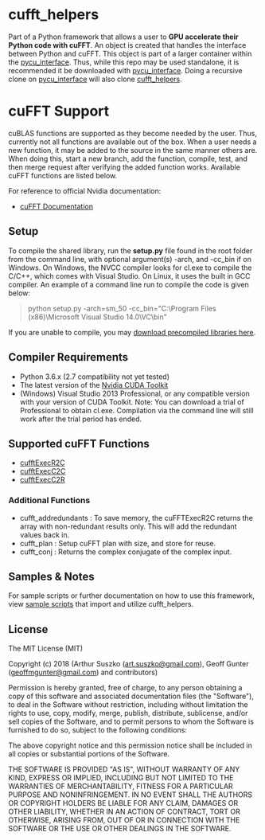 # cufft_helpers

Part of a Python framework that allows a user to **GPU accelerate their Python code with cuFFT**. An object is created that handles the interface between Python and cuFFT. This object is part of a larger container within the [pycu_interface](https://github.com/asuszko/pycu_interface). Thus, while this repo may be used standalone, it is recommended it be downloaded with [pycu_interface](https://github.com/asuszko/pycu_interface). Doing a recursive clone on [pycu_interface](https://github.com/asuszko/pycu_interface) will also clone [cufft_helpers](https://github.com/asuszko/cufft_helpers).


# cuFFT Support

cuBLAS functions are supported as they become needed by the user. Thus, currently not all functions are available out of the box. When a user needs a new function, it may be added to the source in the same manner others are. When doing this, start a new branch, add the function, compile, test, and then merge request after verifying the added function works. Available cuFFT functions are listed below.

For reference to official Nvidia documentation:
- [cuFFT Documentation](http://docs.nvidia.com/cuda/cufft/index.html)

## Setup

To compile the shared library, run the **setup.py** file found in the root folder from the command line, with optional argument(s) -arch, and -cc_bin if on Windows. On Windows, the NVCC compiler looks for cl.exe to compile the C/C++, which comes with Visual Studio. On Linux, it uses the built in GCC compiler. An example of a command line run to compile the code is given below:
> python setup.py -arch=sm_50 -cc_bin="C:\Program Files (x86)\Microsoft Visual Studio 14.0\VC\bin"

If you are unable to compile, you may [download precompiled libraries here](https://github.com/asuszko/pycu_interface_libs).

## Compiler Requirements

- Python 3.6.x (2.7 compatibility not yet tested) 
- The latest  version of the [Nvidia CUDA Toolkit](https://developer.nvidia.com/cuda-toolkit)
- (Windows) Visual Studio 2013 Professional, or any compatible version with your version of CUDA Toolkit. Note: You can download a trial of Professional to obtain cl.exe. Compilation via the command line will still work after the trial period has ended.

## Supported cuFFT Functions

- [cufftExecR2C](http://docs.nvidia.com/cuda/cufft/index.html#function-cufftexecr2c-cufftexecd2z)
- [cufftExecC2C](http://docs.nvidia.com/cuda/cufft/index.html#function-cufftexecc2c-cufftexecz2z)
- [cufftExecC2R](http://docs.nvidia.com/cuda/cufft/index.html#function-cufftexecc2r-cufftexecz2d)

### Additional Functions
- cufft_addredundants : To save memory, the cuFFTExecR2C returns the array with non-redundant results only. This will add the redundant values back in.
- cufft_plan : Setup cuFFT plan with size, and store for reuse.
- cufft_conj : Returns the complex conjugate of the complex input.

## Samples & Notes

For sample scripts or further documentation on how to use this framework, view [sample scripts](https://github.com/asuszko/pycu_interface/tree/master/samples) that import and utilize cufft_helpers.

## License
 
The MIT License (MIT)

Copyright (c) 2018 (Arthur Suszko (art.suszko@gmail.com), Geoff Gunter (geoffmgunter@gmail.com) and contributors)

Permission is hereby granted, free of charge, to any person obtaining a copy of this software and associated documentation files (the "Software"), to deal in the Software without restriction, including without limitation the rights to use, copy, modify, merge, publish, distribute, sublicense, and/or sell copies of the Software, and to permit persons to whom the Software is furnished to do so, subject to the following conditions:

The above copyright notice and this permission notice shall be included in all copies or substantial portions of the Software.

THE SOFTWARE IS PROVIDED "AS IS", WITHOUT WARRANTY OF ANY KIND, EXPRESS OR IMPLIED, INCLUDING BUT NOT LIMITED TO THE WARRANTIES OF MERCHANTABILITY, FITNESS FOR A PARTICULAR PURPOSE AND NONINFRINGEMENT. IN NO EVENT SHALL THE AUTHORS OR COPYRIGHT HOLDERS BE LIABLE FOR ANY CLAIM, DAMAGES OR OTHER LIABILITY, WHETHER IN AN ACTION OF CONTRACT, TORT OR OTHERWISE, ARISING FROM, OUT OF OR IN CONNECTION WITH THE SOFTWARE OR THE USE OR OTHER DEALINGS IN THE SOFTWARE.
